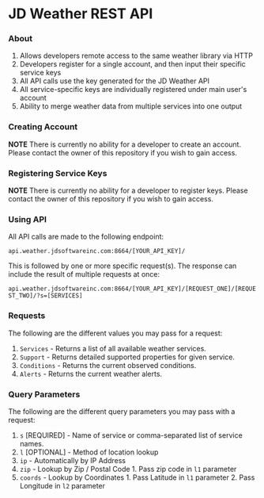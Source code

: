 # JD Weather REST API

### About

1. Allows developers remote access to the same weather library via HTTP
2. Developers register for a single account, and then input their specific service keys
  1. All API calls use the key generated for the JD Weather API
  2. All service-specific keys are individually registered under main user's account
3. Ability to merge weather data from multiple services into one output

### Creating Account

**NOTE** There is currently no ability for a developer to create an account. Please contact the owner of this repository if you wish to gain access.

### Registering Service Keys

**NOTE** There is currently no ability for a developer to register keys. Please contact the owner of this repository if you wish to gain access.

### Using API

All API calls are made to the following endpoint:

`api.weather.jdsoftwareinc.com:8664/[YOUR_API_KEY]/`

This is followed by one or more specific request(s). The response can include the result of multiple requests at once:

`api.weather.jdsoftwareinc.com:8664/[YOUR_API_KEY]/[REQUEST_ONE]/[REQUEST_TWO]/?s=[SERVICES]`

### Requests

The following are the different values you may pass for a request:

1. `Services` - Returns a list of all available weather services.
2. `Support` - Returns detailed supported properties for given service.
3. `Conditions` - Returns the current observed conditions.
4. `Alerts` - Returns the current weather alerts.

### Query Parameters

The following are the different query parameters you may pass with a request:

1. `s` [REQUIRED] - Name of service or comma-separated list of service names.
2. `l` [OPTIONAL] - Method of location lookup
  1. `ip` - Automatically by IP Address
  2. `zip` - Lookup by Zip / Postal Code
    1. Pass zip code in `l1` parameter
  3. `coords` - Lookup by Coordinates
    1. Pass Latitude in `l1` parameter
    2. Pass Longitude in `l2` parameter
    

